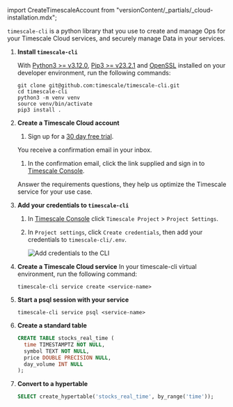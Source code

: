 import CreateTimescaleAccount from "versionContent/_partials/_cloud-installation.mdx";

`timescale-cli` is a python library that you use to create and manage Ops for your Timescale Cloud services, and 
securely manage Data in your services.

<Procedure>

1. **Install `timescale-cli`**

   With [Python3 >= v3.12.0][python3], [Pip3 >= v23.2.1][pip] and [OpenSSL][openssl] installed on your 
   developer environment, run the following commands:
    ```shell
   git clone git@github.com:timescale/timescale-cli.git
   cd timescale-cli
   python3 -m venv venv
   source venv/bin/activate
   pip3 install .
    ```

1. **Create a Timescale Cloud account**

   1.  Sign up for a [30 day free trial][sign-up].

    You receive a confirmation email in your inbox.
   1.  In the confirmation email, click the link supplied and sign in to [Timescale Console][tsc-portal].

    Answer the requirements questions, they help us optimize the Timescale service for your use case.

1. **Add your credentials to `timescale-cli`**

   1. In [Timescale Console](https://console.cloud.timescale.com/dashboard/services) click
     `Timescale Project` > `Project Settings`.
   1. In `Project settings`, click `Create credentials`, then add your credentials to `timescale-cli/.env`.

      ![Add credentials to the CLI](https://assets.timescale.com/docs/images/timescale-cli-add-keys.png)


3. **Create a Timescale Cloud service**
    In your timescale-cli virtual environment, run the following command:
    ```shell
    timescale-cli service create <service-name>
    ```

1. **Start a psql session with your service**
   ```shell 
   timescale-cli service psql <service-name>
   ```

1. **Create a standard table**

    ```sql
    CREATE TABLE stocks_real_time (
      time TIMESTAMPTZ NOT NULL,
      symbol TEXT NOT NULL,
      price DOUBLE PRECISION NULL,
      day_volume INT NULL
    );
    ```

1. **Convert to a hypertable**

    ```sql
    SELECT create_hypertable('stocks_real_time', by_range('time'));
    ```

</Procedure>

[sign-up]: https://console.cloud.timescale.com/signup
[tsc-portal]: https://console.cloud.timescale.com/
[services-how-to]: /use-timescale/:currentVersion:/services/
[install-psql]: /use-timescale/:currentVersion:/integrations/query-admin/psql/
[connect-to-your-service]: /getting-started/:currentVersion:/services/#connect-to-your-service
[create-service]: https://console.cloud.timescale.com/dashboard/create_services
[what-is-time-series]: https://www.timescale.com/blog/what-is-a-time-series-database/#what-is-a-time-series-database
[what-is-dynamic-postgres]: https://www.timescale.com/dynamic-postgresql
[how-plans-work]: /about/:currentVersion:/pricing-and-account-management/#how-plans-work
[install-timescale-cli]: https://github.com/timescale/timescale-cli?tab=readme-ov-file#install-and-configure-timescale-cli
[python3]: https://www.python.org/downloads/
[pip]: https://pip.pypa.io/en/stable/installation/#supported-methods
[openssl]: https://openssl-library.org/source/index.html
